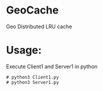# GeoCache
Geo Distributed LRU cache


# Usage:
Execute Client1 and Server1 in python
```
# python3 Client1.py
# python3 Server1.py
```
